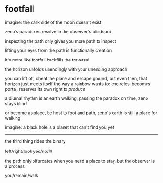 # footfall

imagine: the dark side of the moon doesn't exist

zeno's paradoxes resolve in the observer's blindspot

inspecting the path only gives you more path to inspect

lifting your eyes from the path is functionally creation

it's more like footfall backfills the traversal

the horizon unfolds unendingly with your unending approach

you can lift off, cheat the plane and escape ground, but even then, that horizon just meets itself the way a rainbow wants to: encircles, becomes portal, reserves its own right to _produce_

a diurnal rhythm is an earth walking, passing the paradox on time, zeno stays blind

or become as place, be host to foot and path, zeno's earth is still a place for walking

imagine: a black hole is a planet that can't find you yet

***

the third thing rides the binary

left/right/look yes/no/無

the path only bifurcates when you need a place to stay, but the observer is a process

you/remain/walk
